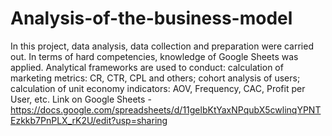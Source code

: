 # Analysis-of-the-business-model
In this project, data analysis, data collection and preparation were carried out. In terms of hard competencies, knowledge of Google Sheets was applied. 
Analytical frameworks are used to conduct: calculation of marketing metrics: 
CR, CTR, CPL and others; 
cohort analysis of users; 
calculation of unit economy indicators: AOV, Frequency, CAC, Profit per User, etc.
Link on Google Sheets - https://docs.google.com/spreadsheets/d/11gelbKtYaxNPqubX5cwlinqYPNTEzkkb7PnPLX_rK2U/edit?usp=sharing
